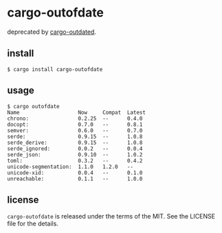 # cargo-outofdate

deprecated by [cargo-outdated](https://github.com/kbknapp/cargo-outdated/pull/51).

## install

```
$ cargo install cargo-outofdate
```

## usage

```
$ cargo outofdate
Name                   Now     Compat  Latest
chrono:                0.2.25  --      0.4.0
docopt:                0.7.0   --      0.8.1
semver:                0.6.0   --      0.7.0
serde:                 0.9.15  --      1.0.8
serde_derive:          0.9.15  --      1.0.8
serde_ignored:         0.0.2   --      0.0.4
serde_json:            0.9.10  --      1.0.2
toml:                  0.3.2   --      0.4.2
unicode-segmentation:  1.1.0   1.2.0   --
unicode-xid:           0.0.4   --      0.1.0
unreachable:           0.1.1   --      1.0.0
```

## license

`cargo-outofdate` is released under the terms of the MIT. See the LICENSE file for the details.

